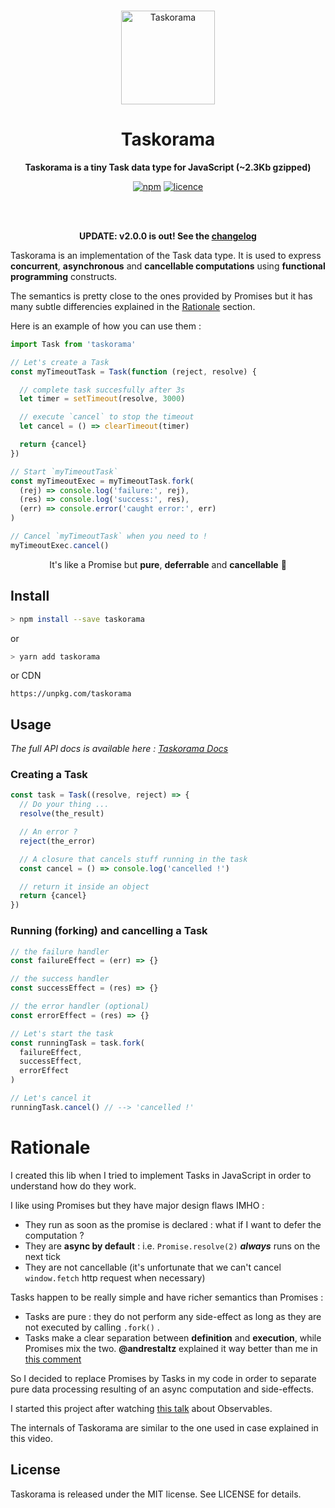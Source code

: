 <p align="center">

  <p align="center">
   <br/>
   <img src="https://cdn.jsdelivr.net/emojione/assets/svg/2699.svg" width="150" height="150" alt="Taskorama">
   <br/>
  </p>
  <h1 align="center">Taskorama</h1>
  <p align="center">
    <b align="center">Taskorama is a tiny Task data type for JavaScript (~2.3Kb gzipped)</b>
  </p>
  <p align="center">
    <a href="https://www.npmjs.org/package/taskorama"><img src="https://img.shields.io/npm/v/taskorama.svg?style=flat" alt="npm"></a> <a href="https://github.com/YannickDot/taskorama/blob/master/LICENSE"><img src="http://img.shields.io/badge/license-MIT-lightgrey.svg?style=flat" alt="licence"></a>
  </p>

</p>

<br/>
<br/>

<p align="center">
  <b align="center">UPDATE: v2.0.0 is out! See the <a href="https://github.com/YannickDot/taskorama/releases/tag/v2.0.0" target="_blank">changelog<a/></b>
</p>

Taskorama is an implementation of the Task data type.
It is used to express **concurrent**, **asynchronous** and **cancellable computations** using **functional programming** constructs.

The semantics is pretty close to the ones provided by Promises but it has many subtle differencies explained in the [Rationale](#rationale) section.

Here is an example of how you can use them :

```js
import Task from 'taskorama'

// Let's create a Task
const myTimeoutTask = Task(function (reject, resolve) {

  // complete task succesfully after 3s
  let timer = setTimeout(resolve, 3000)

  // execute `cancel` to stop the timeout
  let cancel = () => clearTimeout(timer)

  return {cancel}
})

// Start `myTimeoutTask`
const myTimeoutExec = myTimeoutTask.fork(
  (rej) => console.log('failure:', rej),
  (res) => console.log('success:', res),
  (err) => console.error('caught error:', err)
)

// Cancel `myTimeoutTask` when you need to !
myTimeoutExec.cancel()

```

<p align="center">It's like a Promise but <strong>pure</strong>, <strong>deferrable</strong> and <strong>cancellable</strong> 🤗 </p>


## Install

```sh
> npm install --save taskorama
```

or

```sh
> yarn add taskorama
```

or CDN

```
https://unpkg.com/taskorama
```

## Usage

_The full API docs is available here : [Taskorama Docs](https://github.com/YannickDot/taskorama/wiki/API)_

### Creating a Task

```js
const task = Task((resolve, reject) => {
  // Do your thing ...
  resolve(the_result)

  // An error ?
  reject(the_error)

  // A closure that cancels stuff running in the task
  const cancel = () => console.log('cancelled !')

  // return it inside an object
  return {cancel}
})
```

### Running (forking) and cancelling a Task

```js
// the failure handler
const failureEffect = (err) => {}

// the success handler
const successEffect = (res) => {}

// the error handler (optional)
const errorEffect = (res) => {}

// Let's start the task
const runningTask = task.fork(
  failureEffect,
  successEffect,
  errorEffect
)

// Let's cancel it
runningTask.cancel() // --> 'cancelled !'

```

# Rationale

I created this lib when I tried to implement Tasks in JavaScript in order to understand how do they work.

I like using Promises but they have major design flaws IMHO :

- They run as soon as the promise is declared : what if I want to defer the computation ?
- They are **async by default** : i.e. `Promise.resolve(2)` ***always*** runs on the next tick
- They are not cancellable (it's unfortunate that we can't cancel `window.fetch` http request when necessary)

Tasks happen to be really simple and have richer semantics than Promises :

- Tasks are pure : they do not perform any side-effect as long as they are not executed by calling `.fork()` .
- Tasks make a clear separation between **definition** and **execution**, while Promises mix the two. **@andrestaltz** explained it way better than me in [this comment](https://gist.github.com/jakearchibald/199f4e44880aa07c0b78f025238d14ed#gistcomment-2014667)

So I decided to replace Promises by Tasks in my code in order to separate pure data processing resulting of an async computation and side-effects.

I started this project after watching [this talk](https://www.youtube.com/watch?v=uQ1zhJHclvs) about Observables.

The internals of Taskorama are similar to the one used in case explained in this video.


## License

Taskorama is released under the MIT license. See LICENSE for details.
